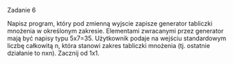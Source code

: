 Zadanie 6

Napisz program, który pod zmienną wyjscie zapisze generator tabliczki mnożenia w określonym zakresie. Elementami zwracanymi przez generator mają być napisy typu 5x7=35. Użytkownik podaje na wejściu standardowym liczbę całkowitą n, która stanowi zakres tabliczki mnożenia (tj. ostatnie działanie to nxn). Zacznij od 1x1.